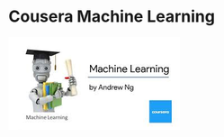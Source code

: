 # Cousera Machine Learning 
<img src="https://github.com/tomo-2525/Cousera_ML/blob/master/Cousera_ML.jpg"/>  